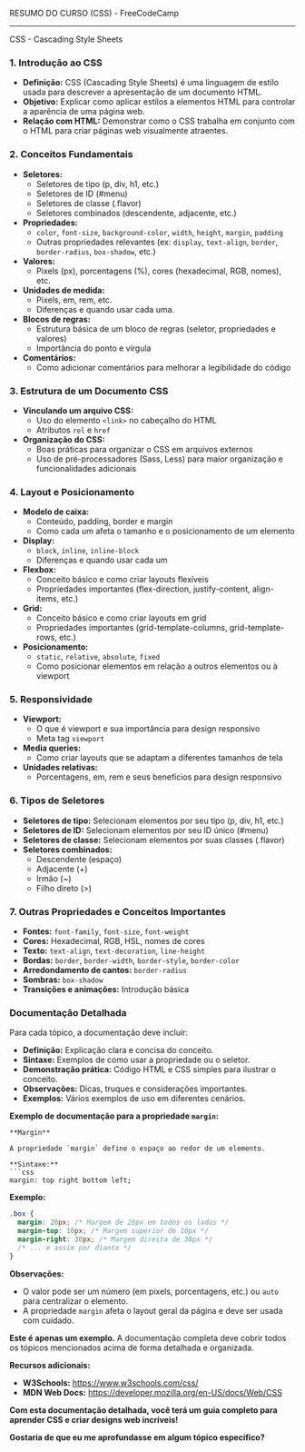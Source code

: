 RESUMO DO CURSO (CSS) - FreeCodeCamp 

---
CSS - Cascading Style Sheets

### 1. **Introdução ao CSS**
* **Definição:** CSS (Cascading Style Sheets) é uma linguagem de estilo usada para descrever a apresentação de um documento HTML.
* **Objetivo:** Explicar como aplicar estilos a elementos HTML para controlar a aparência de uma página web.
* **Relação com HTML:** Demonstrar como o CSS trabalha em conjunto com o HTML para criar páginas web visualmente atraentes.

### 2. **Conceitos Fundamentais**
* **Seletores:**
    * Seletores de tipo (p, div, h1, etc.)
    * Seletores de ID (#menu)
    * Seletores de classe (.flavor)
    * Seletores combinados (descendente, adjacente, etc.)
* **Propriedades:**
    * `color`, `font-size`, `background-color`, `width`, `height`, `margin`, `padding`
    * Outras propriedades relevantes (ex: `display`, `text-align`, `border`, `border-radius`, `box-shadow`, etc.)
* **Valores:**
    * Pixels (px), porcentagens (%), cores (hexadecimal, RGB, nomes), etc.
* **Unidades de medida:**
    * Pixels, em, rem, etc.
    * Diferenças e quando usar cada uma.
* **Blocos de regras:**
    * Estrutura básica de um bloco de regras (seletor, propriedades e valores)
    * Importância do ponto e vírgula
* **Comentários:**
    * Como adicionar comentários para melhorar a legibilidade do código

### 3. **Estrutura de um Documento CSS**
* **Vinculando um arquivo CSS:**
    * Uso do elemento `<link>` no cabeçalho do HTML
    * Atributos `rel` e `href`
* **Organização do CSS:**
    * Boas práticas para organizar o CSS em arquivos externos
    * Uso de pré-processadores (Sass, Less) para maior organização e funcionalidades adicionais

### 4. **Layout e Posicionamento**
* **Modelo de caixa:**
    * Conteúdo, padding, border e margin
    * Como cada um afeta o tamanho e o posicionamento de um elemento
* **Display:**
    * `block`, `inline`, `inline-block`
    * Diferenças e quando usar cada um
* **Flexbox:**
    * Conceito básico e como criar layouts flexíveis
    * Propriedades importantes (flex-direction, justify-content, align-items, etc.)
* **Grid:**
    * Conceito básico e como criar layouts em grid
    * Propriedades importantes (grid-template-columns, grid-template-rows, etc.)
* **Posicionamento:**
    * `static`, `relative`, `absolute`, `fixed`
    * Como posicionar elementos em relação a outros elementos ou à viewport

### 5. **Responsividade**
* **Viewport:**
    * O que é viewport e sua importância para design responsivo
    * Meta tag `viewport`
* **Media queries:**
    * Como criar layouts que se adaptam a diferentes tamanhos de tela
* **Unidades relativas:**
    * Porcentagens, em, rem e seus benefícios para design responsivo

### 6. **Tipos de Seletores**
* **Seletores de tipo:** Selecionam elementos por seu tipo (p, div, h1, etc.)
* **Seletores de ID:** Selecionam elementos por seu ID único (#menu)
* **Seletores de classe:** Selecionam elementos por suas classes (.flavor)
* **Seletores combinados:**
    * Descendente (espaço)
    * Adjacente (+)
    * Irmão (~)
    * Filho direto (>)

### 7. **Outras Propriedades e Conceitos Importantes**
* **Fontes:** `font-family`, `font-size`, `font-weight`
* **Cores:** Hexadecimal, RGB, HSL, nomes de cores
* **Texto:** `text-align`, `text-decoration`, `line-height`
* **Bordas:** `border`, `border-width`, `border-style`, `border-color`
* **Arredondamento de cantos:** `border-radius`
* **Sombras:** `box-shadow`
* **Transições e animações:** Introdução básica

### **Documentação Detalhada**
Para cada tópico, a documentação deve incluir:
* **Definição:** Explicação clara e concisa do conceito.
* **Sintaxe:** Exemplos de como usar a propriedade ou o seletor.
* **Demonstração prática:** Código HTML e CSS simples para ilustrar o conceito.
* **Observações:** Dicas, truques e considerações importantes.
* **Exemplos:** Vários exemplos de uso em diferentes cenários.

**Exemplo de documentação para a propriedade `margin`:**

```
**Margin**

A propriedade `margin` define o espaço ao redor de um elemento.

**Sintaxe:**
```css
margin: top right bottom left;
```

**Exemplo:**
```css
.box {
  margin: 20px; /* Margem de 20px em todos os lados */
  margin-top: 10px; /* Margem superior de 10px */
  margin-right: 30px; /* Margem direita de 30px */
  /* ... e assim por diante */
}
```

**Observações:**
* O valor pode ser um número (em pixels, porcentagens, etc.) ou `auto` para centralizar o elemento.
* A propriedade `margin` afeta o layout geral da página e deve ser usada com cuidado.

**Este é apenas um exemplo.** A documentação completa deve cobrir todos os tópicos mencionados acima de forma detalhada e organizada.

**Recursos adicionais:**
* **W3Schools:** https://www.w3schools.com/css/
* **MDN Web Docs:** https://developer.mozilla.org/en-US/docs/Web/CSS

**Com esta documentação detalhada, você terá um guia completo para aprender CSS e criar designs web incríveis!**

**Gostaria de que eu me aprofundasse em algum tópico específico?**
